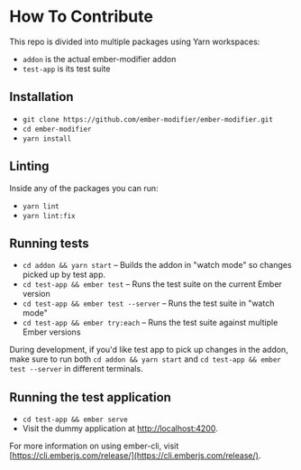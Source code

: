 # How To Contribute

This repo is divided into multiple packages using Yarn workspaces:

- `addon` is the actual ember-modifier addon
- `test-app` is its test suite

## Installation

* `git clone https://github.com/ember-modifier/ember-modifier.git`
* `cd ember-modifier`
* `yarn install`

## Linting

Inside any of the packages you can run:

* `yarn lint`
* `yarn lint:fix`

## Running tests

* `cd addon && yarn start` – Builds the addon in "watch mode" so changes picked up by test app.
* `cd test-app && ember test` – Runs the test suite on the current Ember version
* `cd test-app && ember test --server` – Runs the test suite in "watch mode"
* `cd test-app && ember try:each` – Runs the test suite against multiple Ember versions

During development, if you'd like test app to pick up changes in the addon, make sure to run both
`cd addon && yarn start` and `cd test-app && ember test --server` in different terminals.

## Running the test application

* `cd test-app && ember serve`
* Visit the dummy application at [http://localhost:4200](http://localhost:4200).

For more information on using ember-cli, visit [https://cli.emberjs.com/release/](https://cli.emberjs.com/release/).
